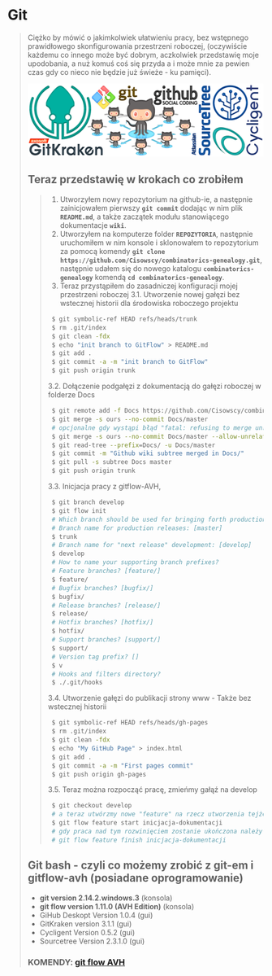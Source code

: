 # Git

>    Ciężko by mówić o jakimkolwiek ułatwieniu pracy, bez wstępnego prawidłowego skonfigurowania przestrzeni roboczej, (oczywiście każdemu co innego może być dobrym, aczkolwiek przedstawię moje upodobania, a nuż komuś coś się przyda a i może mnie za pewien czas gdy co nieco nie będzie już świeże - ku pamięci).
>
> ![Środowisko Gita][obrazek:1]
>
> ## Teraz przedstawię w krokach co zrobiłem
>
> > 1.  Utworzyłem nowy repozytorium na github-ie, a następnie zainicjowałem pierwszy **`git commit`** dodając w nim plik **`README.md`**, a także zaczątek modułu stanowiącego dokumentacje **`wiki`**.
> > 2.  Utworzyłem na komputerze folder **`REPOZYTORIA`**, następnie uruchomiłem w nim konsole i sklonowałem to repozytorium za pomocą komendy **`git clone https://github.com/Cisowscy/combinatorics-genealogy.git`**, następnie udałem się do nowego katalogu **`combinatorics-genealogy`** komendą **`cd combinatorics-genealogy`**.
> > 3.  Teraz przystąpiłem do zasadniczej konfiguracji mojej przestrzeni roboczej 
> > 3.1. Utworzenie nowej gałęzi bez wstecznej historii dla środowiska roboczego projektu
> > ```bash
> >  $ git symbolic-ref HEAD refs/heads/trunk
> >  $ rm .git/index
> >  $ git clean -fdx
> >  $ echo "init branch to GitFlow" > README.md
> >  $ git add .
> >  $ git commit -a -m "init branch to GitFlow"
> >  $ git push origin trunk
> > ```
> > 3.2. Dołączenie podgałęzi z dokumentacją do gałęzi roboczej w folderze Docs
> > ```bash
> >  $ git remote add -f Docs https://github.com/Cisowscy/combinatorics-genealogy.wiki.git
> >  $ git merge -s ours --no-commit Docs/master 
> >  # opcjonalne gdy wystąpi błąd "fatal: refusing to merge unrelated histories"
> >  $ git merge -s ours --no-commit Docs/master --allow-unrelated-histories
> >  $ git read-tree --prefix=Docs/ -u Docs/master
> >  $ git commit -m "Github wiki subtree merged in Docs/"
> >  $ git pull -s subtree Docs master
> >  $ git push origin trunk
> > ```
> > 3.3. Inicjacja pracy z gitflow-AVH,
> > ```bash
> >  $ git branch develop
> >  $ git flow init
> >  # Which branch should be used for bringing forth production releases?
> >  # Branch name for production releases: [master]
> >  $ trunk
> >  # Branch name for "next release" development: [develop]
> >  $ develop
> >  # How to name your supporting branch prefixes?
> >  # Feature branches? [feature/]
> >  $ feature/
> >  # Bugfix branches? [bugfix/]
> >  $ bugfix/
> >  # Release branches? [release/]
> >  $ release/
> >  # Hotfix branches? [hotfix/]
> >  $ hotfix/
> >  # Support branches? [support/]
> >  $ support/ 
> >  # Version tag prefix? []
> >  $ v
> >  # Hooks and filters directory?
> >  $ ./.git/hooks
> > ```
> > 3.4. Utworzenie gałęzi do publikacji strony www - Także bez wstecznej historii
> > ```bash
> >  $ git symbolic-ref HEAD refs/heads/gh-pages
> >  $ rm .git/index
> >  $ git clean -fdx
> >  $ echo "My GitHub Page" > index.html
> >  $ git add .
> >  $ git commit -a -m "First pages commit"
> >  $ git push origin gh-pages
> > ```
> > 3.5. Teraz można rozpocząć pracę, zmieńmy gałąź na develop
> > ```bash
> >  $ git checkout develop
> >  # a teraz utwórzmy nowe "feature" na rzecz utworzenia tejże właśnie dokumentacji
> >  $ git flow feature start inicjacja-dokumentacji
> >  # gdy praca nad tym rozwinięciem zostanie ukończona należy użyć komendy
> >  # git flow feature finish inicjacja-dokumentacji
> > ```
>
> ## **Git bash** - czyli co możemy zrobić z git-em i gitflow-avh (posiadane oprogramowanie)
>
> - **git version 2.14.2.windows.3** (konsola)
> - **git flow version 1.11.0 (AVH Edition)** (konsola)
> - GiHub Deskopt Version 1.0.4 (gui)
> - GitKraken version 3.1.1 (gui)
> - Cycligent Version 0.5.2 (gui)
> - Sourcetree Version 2.3.1.0 (gui)
> ### **KOMENDY: [git flow AVH][www:1]**



[obrazek:1]: ./Images/git_environment.png  "Środowisko Gita"
[www:1]: ./git-flow-AVH.md  "KOMENDY: git flow AVH"
